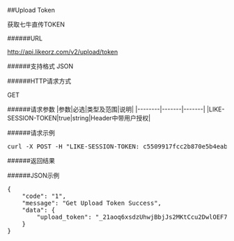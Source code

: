 ##Upload Token获取七牛直传TOKEN######URLhttp://api.likeorz.com/v2/upload/token######支持格式JSON######HTTP请求方式GET######请求参数|参数|必选|类型及范围|说明|
|--------|-------|-------|
|LIKE-SESSION-TOKEN|true|string|Header中带用户授权|

######请求示例
<pre>
curl -X POST -H "LIKE-SESSION-TOKEN: c5509917fcc2b870e5b4eabd4de7cd39" http://api.likeorz.com/v2/upload/token
</pre>
######返回结果######JSON示例<pre>{
    "code": "1", 
    "message": "Get Upload Token Success", 
    "data": {
        "upload_token": "_21aoq6xsdzUhwjBbjJs2MKtCcu2DwlOEF7N3YIz:vlxjasjo5CQYvoh4LeQrMURedkY=:eyJzY29wZSI6Imxpa2VvcnoiLCJkZWFkbGluZSI6MTQyODU2MDcwNX0="
    }
}
</pre>